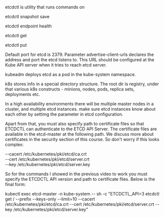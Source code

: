 etcdctl is utility that runs commands on

etcdctl snapshot save

etcdctl endpoint health

etcdctl get

etcdctl put

Default port for etcd is 2379. Parameter advertise-client-urls declares the address and port the etcd listens to. This URL should be configured at the Kube API server when it tries to reach etcd server.

kubeadm deploys etcd as a pod in the kube-system namespace.

k8s stores info in a special directory structure. The root dir is registry, under that various k8s constructs - minions, nodes, pods, replica sets, deployments etc.

In a high availability environments there will be multiple master nodes in a cluster, and multiple etcd instances. make sure etcd instances know about each other by settimg the parameter in etcd configuration.

Apart from that, you must also specify path to certificate files so that ETCDCTL can authenticate to the ETCD API Server. The certificate files are available in the etcd-master at the following path. We discuss more about certificates in the security section of this course. So don't worry if this looks complex:

--cacert /etc/kubernetes/pki/etcd/ca.crt     
--cert /etc/kubernetes/pki/etcd/server.crt     
--key /etc/kubernetes/pki/etcd/server.key

So for the commands I showed in the previous video to work you must specify the ETCDCTL API version and path to certificate files. Below is the final form:

kubectl exec etcd-master -n kube-system -- sh -c "ETCDCTL_API=3 etcdctl get / --prefix --keys-only --limit=10 --cacert /etc/kubernetes/pki/etcd/ca.crt --cert /etc/kubernetes/pki/etcd/server.crt  --key /etc/kubernetes/pki/etcd/server.key" 
